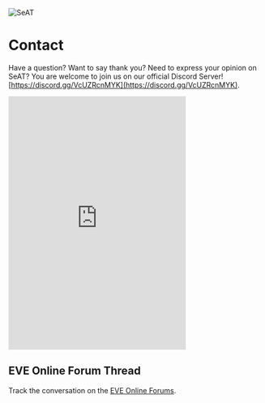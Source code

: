 ![SeAT](https://i.imgur.com/aPPOxSK.png)

# Contact

Have a question? Want to say thank you? Need to express your opinion on SeAT? You are welcome to join us on our official Discord Server! [https://discord.gg/VcUZRcnMYK](https://discord.gg/VcUZRcnMYK).

<iframe src="https://discord.com/widget?id=821361165791133716&theme=dark" width="350" height="500" allowtransparency="true" frameborder="0" sandbox="allow-popups allow-popups-to-escape-sandbox allow-same-origin allow-scripts"></iframe>

## EVE Online Forum Thread

Track the conversation on the [EVE Online Forums].

[here]: https://eveseat-slack.herokuapp.com
[eve-seat]: https://eve-seat.slack.com
[EVE Online forums]: https://forums.eveonline.com/t/seat-3-0-is-here/83453
